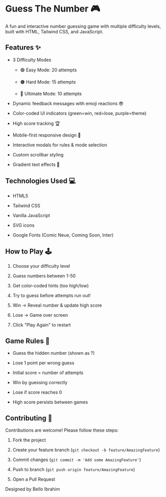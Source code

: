 # Guess The Number 🎮
A fun and interactive number guessing game with multiple difficulty levels, built with HTML, Tailwind CSS, and JavaScript.

## Features ✨

- 3 Difficulty Modes

  - 🟢 Easy Mode: 20 attempts

  - 🟠 Hard Mode: 15 attempts

  - 🔴 Ultimate Mode: 10 attempts

- Dynamic feedback messages with emoji reactions 😎

- Color-coded UI indicators (green=win, red=lose, purple=theme)

- High score tracking 🏆

- Mobile-first responsive design 📱

- Interactive modals for rules & mode selection

- Custom scrollbar styling

- Gradient text effects 🌈

## Technologies Used 💻

- HTML5

- Tailwind CSS

- Vanilla JavaScript

- SVG icons

- Google Fonts (Comic Neue, Coming Soon, Inter)

## How to Play 🕹️

1. Choose your difficulty level

2. Guess numbers between 1-50

3. Get color-coded hints (too high/low)

4. Try to guess before attempts run out!

5. Win → Reveal number & update high score

6. Lose → Game over screen

7. Click "Play Again" to restart

## Game Rules 📜

- Guess the hidden number (shown as ?)

- Lose 1 point per wrong guess

- Initial score = number of attempts

- Win by guessing correctly

- Lose if score reaches 0

- High score persists between games

## Contributing 🤝

Contributions are welcome! Please follow these steps:

1. Fork the project

2. Create your feature branch (`git checkout -b feature/AmazingFeature`)

3. Commit changes (`git commit -m 'Add some AmazingFeature'`)

4. Push to branch (`git push origin feature/AmazingFeature`)

5. Open a Pull Request

Designed by Bello Ibrahim
